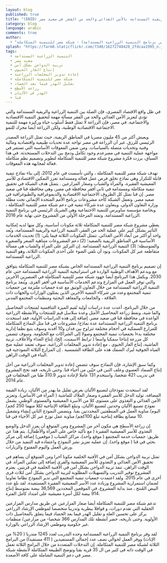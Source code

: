 ```yaml
---
layout: blog
published: true
title: "(ENID) شبكة  مصر للتنمية المتكاملة  : ربط التنمية الزراعية والريفية المستدامة بالأمن الغذائي والحد من الفقر في صعيد مصر"
category: blog
language: arabic
comments: true
author: 
  - "هبة حندوسة (المدير العام) وضياء عبده (مدير برنامج التنمية الزراعية المستدامة) - شبكة مصر للتنمية المتكاملة "
splash: "https://farm8.staticflickr.com/7340/16272748420_2fdcaa1995_n.jpg"
tags: 
  - التنمية الزراعية المستدامة
  - صعيد مصر
  - تربية الدواجن بشكل آمن
  - إنتاج الغاز الحيوي
  - إعادة تدوير المخلفات الزراعية
  - شبكة مصر للتنمية المتكاملة
  - تقليل الهدر فيما بعد الحصاد
  - زراعة الأسطح
  - الهدر في الألبان
  - قنا
---
```


في ظل واقع الاقتصاد المصري، فإن الصلة بين التنمية الزراعية والريفية المستدامة والتي تؤدي لتعزيز الأمن الغذائي     والحد من الفقر مسألة مهمة لتحقيق التنمية الاقتصادية والاجتماعية. في مصر، فإن الزراعة لا تمثل فقط أسلوب حياة وركيزة مهمة للتنمية الاجتماعية الاقتصادية الوطنية، ولكن الزراعة أيضا محرك للنمو. 
<!-- more -->
ويعيش أكثر من 45 مليون مصريا في المناطق الريفية، حيث تمثل الزراعة المصدر الرئيسي للرزق. غير أن الزراعة في مصر تواجه عدة تحديات طبيعية واقتصادية ومالية وفنية وتحديات متصلة بالسياسات. ومن ضمن المعوقات الأساسية التي تستمر في مواجهة عملية التنمية في مصرعدم وجود تكامل ودمج بين التدخلات المستحدثة. في هذا السياق، برزت فكرة مشروع شبكة مصر للتنمية المتكاملة لتطوير وتصميم نظم متكاملة فعالة لمجابهة هذه المعوقات. 

تهدف شبكة مصر للتنمية المتكاملة ، والتي تأسست في عام 2012، إلى بناء نماذج تنمية قابلة للتكرار وهي نماذج تخلق فرص عمل فعالة ومستدامة تعزز التمكين الاقتصادي للأسر المعيشية الفقيرة، والمرأة والشباب وصغار المزارعين . يتمثل هدف الشبكة في تحقيق تنمية متكاملة ومستدامة  في ثاني أفقر محافظة في مصر، وهي محافظة قنا في صعيد مصر. إن قنا تمثل كل الظروف الاجتماعية الاقتصادية والديموغرافية والطبوغرافية في صعيد مصر. وتعمل الشبكة كأحد مشروعات برنامج الأمم المتحدة الإنمائي تحت مظلة وزارة التعاون الدولي. ويتعاون عدة شركاء تنمية في دعم شبكة مصر للتنمية المتكاملة ، وبخاصة مؤسسة ساويرس للتنمية الاجتماعية وهي الشريك الرئيسي في برنامج التنمية الزراعية المستدامة. وتمتد المرحلة الأولي من المشروع حتى نهاية عام 2016. 

يغطي مشروع شبكة مصر للتنمية المتكاملة ثلاثة مكونات أساسية، وكل منها لديه إمكانية التأثير بشكل كبير على عملية الحد من الفقر، التنمية الزراعية والريفية المستدامة، وبُعد واحد أو أكثر من أبعاد الأمن الغذائي.  تتمثل المكونات الثلاثة فيما يلي: (1) تحديث الخدمات الأساسية في المناطق الريفية بالصعيد؛ (2) دعم المشروعات متناهية الصغر والصغيرة     والمتوسطة؛ (3) التنمية الزراعية المستدامة. إن التركيز على المرأة والشباب هي مسألة متقاطعة عبر كل المكونات. ونود أن نلقي الضوء على أحدى المكونات الثلاثة، وهو التنمية الزراعية المستدامة. 

إن تصميم برنامج التنمية الزراعية المستدامة الخاص بشبكة مصر للتنمية المتكاملة يتوافق مع ويدعم الأهداف الوطنية الواردة في استراتيجية التنمية الزراعية المستدامة حتي عام 2030. ويكمل هذا البرنامج أيضا جهود شبكة مصر للتنمية المتكاملة في العنصرين الآخرين والتي توفر العمل في المزارع وتدعم الخدمات الأساسية في أفقر القرى.  ويُنفذ برنامج التنمية الزراعية المستدامة من خلال التعاون الوثيق مع عدة جمعيات ملتزمة من جمعيات تنمية المجتمع وعدد من شركاء التنمية الآخرين الذين يمثلون الوزارات والجهات ذات العلاقة ، والجامعات والمعاهد البحثية ومنظمات المجتمع المدني. 

من خلال البرنامج، أعدت عدة دراسات أولية تُقيم الميزة التنافسية لمنتجات المحاصيل والما شية، ونمط زراعة المحاصيل الأمثل وعدة سلاسل قيم للمنتجات والأنشطة الزراعية الواعدة في محافظة قنا في صعيد مصر. إضافة إلى هذه الدراسات الأولية، فقد استحدث برنامج التنمية الزراعية المستدامة عدة نماذج/ مشروعات في قنا مثل النماذج المتكاملة للمزارع السمكية في أحجام مختلفة تتراوح بين فدان و10 أفدنة وسوف يتبع نظما إدارية مختلفة بدءا بجمعيات تنمية المجتمع وصولا إلى الشراكات مع الحكومة. وسوف تتضمن كل مزرعة إنتاجا سمكيا واسعا ( ترابط الاسمنت، إلخ)، إنتاج الغذاء والأعلاف، تربية الماشية، إنتاج  الغاز الحيوي ، مع إعادة تدوير المخلفات الزراعية. سوف تعتمد عملية ضخ المياه الجوفية  لبرك السمك هذه على الطاقة الشمسية . إن المزارع الثلاثة النموذجية قيد البناء في الوقت الراهن. 

وكما سبق الإشارة، فإن النماذج سوف تتضمن إعادة تدوير المخلفات الزراعية من أجل إنتاج السماد العضوي وعلف التبن في حيّين من أحياء قنا. وحتى تاريخه، فقد نجح المشروع في تدريب 421 شخصا، واستخدم 131 عاملا لإعادة تدوير 310.9  طنا من المخلفات في عام 2014. 

لقد استحدث نموذجان لتصنيع الألبان بغرض تقليل ما يهدر من الألبان، زيادة القيمة المضافة، توليد الدخل للأسر الفقيرة      وصغار الملاك للماشية ( المرأة في الأساس)، وتعزيز الأمن الغذائي و التغذوي على مستوى كلا من الأسرة المعيشية      والمستوى الوطني.  يشمل نموذج تصنيع الألبان وحدتين لتصنيع الألبان، وتبلغ الطاقة الإنتاجية لكلا منهما 250 كجم/ اليوم/ مناوبة العمل في المنطقتين المحددتين بقنا. ويتضمن النموذج الثاني إنشاء وتشغيل 10 مصانع بطاقة إنتاجية تبلغ 100كجم/ مناوبة عمل توزع عبر كل الأحياء في قنا.

إن زراعة الأسطح هي مكون آخر من المشروع ومن المتوقع أن يعزز الدخل والوضع التغذوي للأسر المعيشية الفقيرة    ( مع تأكيد خاص على المرأة والأطفال). يتم هذا عن طريق: جمعيات خدمة المجتمع ( موقع واحد)، مراكز الشباب          ( موقعين) إضافة إلى مركز بحثي  في قنا ( موقع واحد). إن عملية تعزيز نشر النموذج واعتماده قيد التنفيذ من خلال ورش العمل واليوم المفتوح والزيارات.

تمثل تربية الدواجن بشكل آمن  في الأفنية الخلفية مكونا آخرا ومن المتوقع أن يساهم في تحقيق الأمن الغذائي و التغذوي للأسر المعيشية والقرى إضافة إلى تمكين المرأة. في الوقت الراهن، تنفذ تربية الدواجن بشكل آمن في الأفنية الخلفية في قريتين. يعتزم المشروع توفير التدريب والتسهيلات المطلوبة لتربية الدواجن بشكل آمن لثلاث قرى أخرى في عام 2015. ولقد اعتمدت جمعيات تنمية المجتمع التي تدير النموذج نظاما تعاونيا لضمان استمرارية المشروع وزيادة عدد الأسر المعيشية الفقيرة المستفيدة. لقد بلغ عدد البيض المُنتج ، منذ بداية المشروع، في الموقعين المحددين 36,569 بيضة بمتوسط إنتاج 914 بيضة لكل أسرة معيشية على امتداد كامل الفترة. 

تدعم شبكة مصر للتنمية المتكاملة أيضا صغار المزارعين عن طريق مدارس المزارعين الحقلية التي تقدم دورات،        و قوافلا بيطرية وتدريبا متخصصا لموظفي الإرشاد الزراعي يركز على تحسين الغلة و تقليل الهدر فيما بعد الحصاد فيما يتعلق بالمحاصيل ذات الأولوية.  وحتى تاريخه، حضر أنشطة تلك المدارس 366 شخصا- من مزارعين/ منظمات غير حكومية وموظفي الإرشاد الزراعي بالوزارة. 


لقد وفر برنامج التنمية الزراعية المستدامة وحده التدريب لعدد 1245 متدربا ( 20% من الإناث) ووفر العمل لحوالي نصف عدد إجمالي المستفيدين ( 411 مستفيدا) من البرامج الثلاثة لشبكة مصر للتنمية المتكاملة. إن التدخلات المتعددة من خلال البرامج الثلاثة تعمل في الوقت ذاته في كثير من ال 35 قرية بقنا وتوضح الطبيعة المتكاملة لأنشطة شبكة مصر في دعم التنمية الشاملة على كافة الأصعدة.